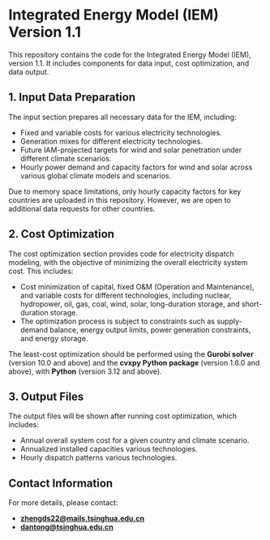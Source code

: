 # Integrated Energy Model (IEM) Version 1.1

This repository contains the code for the Integrated Energy Model (IEM), version 1.1. It includes components for data input, cost optimization, and data output.

## 1. Input Data Preparation
The input section prepares all necessary data for the IEM, including:

- Fixed and variable costs for various electricity technologies.
- Generation mixes for different electricity technologies.
- Future IAM-projected targets for wind and solar penetration under different climate scenarios.
- Hourly power demand and capacity factors for wind and solar across various global climate models and scenarios.

Due to memory space limitations, only hourly capacity factors for key countries are uploaded in this repository. However, we are open to additional data requests for other countries.

## 2. Cost Optimization
The cost optimization section provides code for electricity dispatch modeling, with the objective of minimizing the overall electricity system cost. This includes:

-  Cost minimization of capital, fixed O&M (Operation and Maintenance), and variable costs for different technologies, including nuclear, hydropower, oil, gas, coal, wind, solar, long-duration storage, and short-duration storage.
- The optimization process is subject to constraints such as supply-demand balance, energy output limits, power generation constraints, and energy storage.

The least-cost optimization should be performed using the **Gurobi solver** (version 10.0 and above) and the **cvxpy Python package** (version 1.6.0 and above), with **Python** (version 3.12 and above).

## 3. Output Files
The output files will be shown after running cost optimization, which includes:

- Annual overall system cost for a given country and climate scenario.
- Annualized installed capacities various technologies.
- Hourly dispatch patterns various technologies.


## Contact Information
For more details, please contact:

- **zhengds22@mails.tsinghua.edu.cn**
- **dantong@tsinghua.edu.cn**

